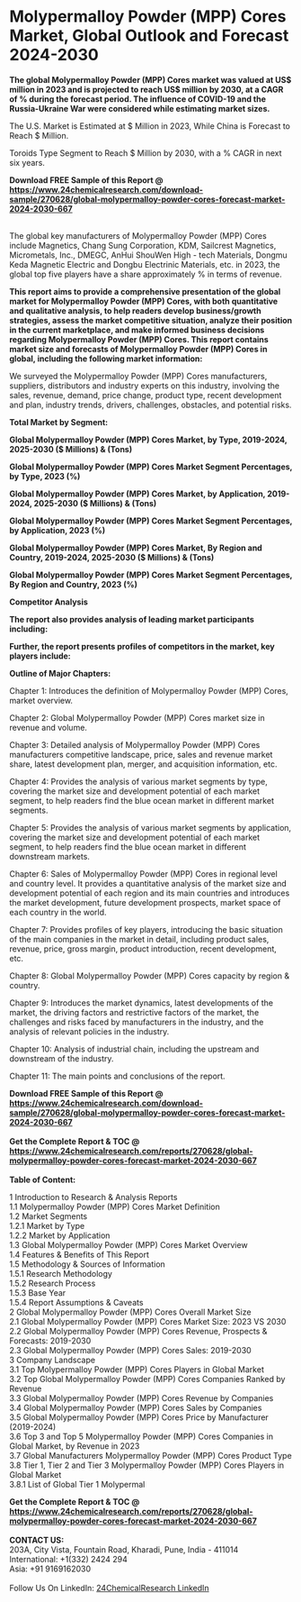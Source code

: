 <h1>Molypermalloy Powder (MPP) Cores Market, Global Outlook and Forecast 2024-2030</h1><p><strong>The global Molypermalloy Powder (MPP) Cores market was valued at US$ million in 2023 and is projected to reach US$ million by 2030, at a CAGR of % during the forecast period. The influence of COVID-19 and the Russia-Ukraine War were considered while estimating market sizes.</strong></p><p>
The U.S. Market is Estimated at $ Million in 2023, While China is Forecast to Reach $ Million.</p><p>
Toroids Type Segment to Reach $ Million by 2030, with a % CAGR in next six years.</p><div><b>Download FREE Sample of this Report @ 
            <a href="https://www.24chemicalresearch.com/download-sample/270628/global-molypermalloy-powder-cores-forecast-market-2024-2030-667">
            https://www.24chemicalresearch.com/download-sample/270628/global-molypermalloy-powder-cores-forecast-market-2024-2030-667</a></b></div><br><p>
The global key manufacturers of Molypermalloy Powder (MPP) Cores include Magnetics, Chang Sung Corporation, KDM, Sailcrest Magnetics, Micrometals, Inc., DMEGC, AnHui ShouWen High - tech Materials, Dongmu Keda Magnetic Electric and Dongbu Electrinic Materials, etc. in 2023, the global top five players have a share approximately % in terms of revenue.</p><p>
<strong>This report aims to provide a comprehensive presentation of the global market for Molypermalloy Powder (MPP) Cores, with both quantitative and qualitative analysis, to help readers develop business/growth strategies, assess the market competitive situation, analyze their position in the current marketplace, and make informed business decisions regarding Molypermalloy Powder (MPP) Cores. This report contains market size and forecasts of Molypermalloy Powder (MPP) Cores in global, including the following market information:</strong></p><p>
</p><p>
</p><p>We surveyed the Molypermalloy Powder (MPP) Cores manufacturers, suppliers, distributors and industry experts on this industry, involving the sales, revenue, demand, price change, product type, recent development and plan, industry trends, drivers, challenges, obstacles, and potential risks.</p><p>
<strong>Total Market by Segment:</strong></p><p>
<strong>Global Molypermalloy Powder (MPP) Cores Market, by Type, 2019-2024, 2025-2030 ($ Millions) &amp; (Tons)</strong></p><p>
<strong>Global Molypermalloy Powder (MPP) Cores Market Segment Percentages, by Type, 2023 (%)</strong></p><p>
</p><p>
<strong>Global Molypermalloy Powder (MPP) Cores Market, by Application, 2019-2024, 2025-2030 ($ Millions) &amp; (Tons)</strong></p><p>
<strong>Global Molypermalloy Powder (MPP) Cores Market Segment Percentages, by Application, 2023 (%)</strong></p><p>
</p><p>
<strong>Global Molypermalloy Powder (MPP) Cores Market, By Region and Country, 2019-2024, 2025-2030 ($ Millions) &amp; (Tons)</strong></p><p>
<strong>Global Molypermalloy Powder (MPP) Cores Market Segment Percentages, By Region and Country, 2023 (%)</strong></p><p>
</p><p>
<strong>Competitor Analysis</strong></p><p>
<strong>The report also provides analysis of leading market participants including:</strong></p><p>
</p><p>
<strong>Further, the report presents profiles of competitors in the market, key players include:</strong></p><p>
</p><p>
<strong>Outline of Major Chapters:</strong></p><p>
</p><p>Chapter 1: Introduces the definition of Molypermalloy Powder (MPP) Cores, market overview.</p><p>
Chapter 2: Global Molypermalloy Powder (MPP) Cores market size in revenue and volume.</p><p>
Chapter 3: Detailed analysis of Molypermalloy Powder (MPP) Cores manufacturers competitive landscape, price, sales and revenue market share, latest development plan, merger, and acquisition information, etc.</p><p>
Chapter 4: Provides the analysis of various market segments by type, covering the market size and development potential of each market segment, to help readers find the blue ocean market in different market segments.</p><p>
Chapter 5: Provides the analysis of various market segments by application, covering the market size and development potential of each market segment, to help readers find the blue ocean market in different downstream markets.</p><p>
Chapter 6: Sales of Molypermalloy Powder (MPP) Cores in regional level and country level. It provides a quantitative analysis of the market size and development potential of each region and its main countries and introduces the market development, future development prospects, market space of each country in the world.</p><p>
Chapter 7: Provides profiles of key players, introducing the basic situation of the main companies in the market in detail, including product sales, revenue, price, gross margin, product introduction, recent development, etc.</p><p>
Chapter 8: Global Molypermalloy Powder (MPP) Cores capacity by region &amp; country.</p><p>
Chapter 9: Introduces the market dynamics, latest developments of the market, the driving factors and restrictive factors of the market, the challenges and risks faced by manufacturers in the industry, and the analysis of relevant policies in the industry.</p><p>
Chapter 10: Analysis of industrial chain, including the upstream and downstream of the industry.</p><p>
Chapter 11: The main points and conclusions of the report.</p><div><b>Download FREE Sample of this Report @ 
            <a href="https://www.24chemicalresearch.com/download-sample/270628/global-molypermalloy-powder-cores-forecast-market-2024-2030-667">
            https://www.24chemicalresearch.com/download-sample/270628/global-molypermalloy-powder-cores-forecast-market-2024-2030-667</a></b></div><br><div><b>Get the Complete Report & TOC @ 
            <a href="https://www.24chemicalresearch.com/reports/270628/global-molypermalloy-powder-cores-forecast-market-2024-2030-667">
            https://www.24chemicalresearch.com/reports/270628/global-molypermalloy-powder-cores-forecast-market-2024-2030-667</a></b></div><br>
            <b>Table of Content:</b><p>1 Introduction to Research & Analysis Reports<br />
    1.1 Molypermalloy Powder (MPP) Cores Market Definition<br />
    1.2 Market Segments<br />
        1.2.1 Market by Type<br />
        1.2.2 Market by Application<br />
    1.3 Global Molypermalloy Powder (MPP) Cores Market Overview<br />
    1.4 Features & Benefits of This Report<br />
    1.5 Methodology & Sources of Information<br />
        1.5.1 Research Methodology<br />
        1.5.2 Research Process<br />
        1.5.3 Base Year<br />
        1.5.4 Report Assumptions & Caveats<br />
2 Global Molypermalloy Powder (MPP) Cores Overall Market Size<br />
    2.1 Global Molypermalloy Powder (MPP) Cores Market Size: 2023 VS 2030<br />
    2.2 Global Molypermalloy Powder (MPP) Cores Revenue, Prospects & Forecasts: 2019-2030<br />
    2.3 Global Molypermalloy Powder (MPP) Cores Sales: 2019-2030<br />
3 Company Landscape<br />
    3.1 Top Molypermalloy Powder (MPP) Cores Players in Global Market<br />
    3.2 Top Global Molypermalloy Powder (MPP) Cores Companies Ranked by Revenue<br />
    3.3 Global Molypermalloy Powder (MPP) Cores Revenue by Companies<br />
    3.4 Global Molypermalloy Powder (MPP) Cores Sales by Companies<br />
    3.5 Global Molypermalloy Powder (MPP) Cores Price by Manufacturer (2019-2024)<br />
    3.6 Top 3 and Top 5 Molypermalloy Powder (MPP) Cores Companies in Global Market, by Revenue in 2023<br />
    3.7 Global Manufacturers Molypermalloy Powder (MPP) Cores Product Type<br />
    3.8 Tier 1, Tier 2 and Tier 3 Molypermalloy Powder (MPP) Cores Players in Global Market<br />
        3.8.1 List of Global Tier 1 Molypermal</p><div><b>Get the Complete Report & TOC @ 
            <a href="https://www.24chemicalresearch.com/reports/270628/global-molypermalloy-powder-cores-forecast-market-2024-2030-667">
            https://www.24chemicalresearch.com/reports/270628/global-molypermalloy-powder-cores-forecast-market-2024-2030-667</a></b></div><br><b>CONTACT US:</b><br>
            203A, City Vista, Fountain Road, Kharadi, Pune, India - 411014<br>
            International: +1(332) 2424 294<br>
            Asia: +91 9169162030 <br><br>
            Follow Us On LinkedIn: <a href="https://www.linkedin.com/company/24chemicalresearch/">24ChemicalResearch LinkedIn</a>